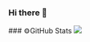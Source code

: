 ### Hi there 👋

<!--
**xAustinn/xAustinn** is a ✨ _special_ ✨ repository because its `README.md` (this file) appears on your GitHub profile.

Here are some ideas to get you started:

- 🔭 I’m currently working on ...
- 🌱 I’m currently learning ...
- 👯 I’m looking to collaborate on ...
- 🤔 I’m looking for help with ...
- 💬 Ask me about ...
- 📫 How to reach me: ...
- 😄 Pronouns: ...
- ⚡ Fun fact: ...
-->

<picture>
  ### ⚙️GitHub Stats
  <img allign="left" src="https://github-readme-stats-orcin-alpha.vercel.app/api?username=xAustinn&show_icons=true" />
</picture>
